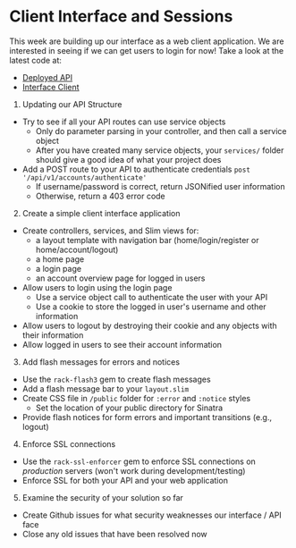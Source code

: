# Client Interface and Sessions

This week are building up our interface as a web client application. We are interested in seeing if we can get users to login for now! Take a look at the latest code at:
  - [Deployed API](https://github.com/ISS-Security/configshare-api/tree/4_authenticate_accounts)
  - [Interface Client](https://github.com/ISS-Security/configshare-app/tree/1_login_session)

1. Updating our API Structure
  - Try to see if all your API routes can use service objects
    - Only do parameter parsing in your controller, and then call a service object
    - After you have created many service objects, your `services/` folder should give a good idea of what your project does
  - Add a POST route to your API to authenticate credentials `post '/api/v1/accounts/authenticate'`
    - If username/password is correct, return JSONified user information
    - Otherwise, return a 403 error code
2. Create a simple client interface application
  - Create controllers, services, and Slim views for:
    - a layout template with navigation bar (home/login/register or home/account/logout)
    - a home page
    - a login page
    - an account overview page for logged in users
  - Allow users to login using the login page
    - Use a service object call to authenticate the user with your API
    - Use a cookie to store the logged in user's username and other information
  - Allow users to logout by destroying their cookie and any objects with their information
  - Allow logged in users to see their account information
3. Add flash messages for errors and notices
  - Use the `rack-flash3` gem to create flash messages
  - Add a flash message bar to your `layout.slim`
  - Create CSS file in `/public` folder for `:error` and `:notice` styles
    - Set the location of your public directory for Sinatra
  - Provide flash notices for form errors and important transitions (e.g., logout)
4. Enforce SSL connections
  - Use the `rack-ssl-enforcer` gem to enforce SSL connections on *production* servers (won't work during development/testing)
  - Enforce SSL for both your API and your web application
5. Examine the security of your solution so far
  - Create Github issues for what security weaknesses our interface / API face
  - Close any old issues that have been resolved now
